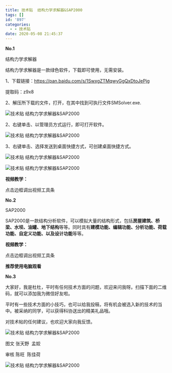 ```yaml
---
title: 技术贴  结构力学求解器&SAP2000
tags: []
id: '897'
categories:
  - - 技术贴
date: 2020-05-08 21:45:37
---
```


**No.1**

  

结构力学求解器

  

  

  

  

结构力学求解器是一款绿色软件，下载即可使用，无需安装。

  

1、下载链接：https://pan.baidu.com/s/1SwxgZTMqwyGgQxDtoJePjg

提取码：z9x8

2、解压所下载的文件，打开，在其中找到可执行文件SMSolver.exe.

  

![技术贴  结构力学求解器&SAP2000](../../wp-content_uploads/2020/05/5-1588945538.png "技术贴  结构力学求解器&SAP2000")

  

2、右键单击、以管理员方式运行，即可打开软件。  

  

![技术贴  结构力学求解器&SAP2000](../../wp-content_uploads/2020/05/2-1588945538.png "技术贴  结构力学求解器&SAP2000")

  

3、右键单击、选择发送到桌面快捷方式，可创建桌面快捷方式。  

  

![技术贴  结构力学求解器&SAP2000](../../wp-content_uploads/2020/05/9-1588945540.png "技术贴  结构力学求解器&SAP2000")

![技术贴  结构力学求解器&SAP2000](../../wp-content_uploads/2020/05/5-1588945541.png "技术贴  结构力学求解器&SAP2000")

**视频教学：**

点击边框调出视频工具条

  

**No.2**

  

SAP2000

  

  

  

  

SAP2000是一款结构分析软件，可以模拟大量的结构形式，包括**房屋建筑、桥梁、水坝、油罐、地下结构**等等。同时具有**建模功能、编辑功能、分析功能、荷载功能、自定义功能、以及设计功能**等等。

  

**视频教学：**

点击边框调出视频工具条

  

**推荐使用电脑观看**  

  

**No.3**

  

大家好，我是杜杜，平时有任何技术方面的问题，欢迎来问我呀。扫描下面的二维码，就可以添加我为微信好友啦。

  

平时有一些技术方面的小技巧，也可以给我投稿，将有机会被选入新的技术的当中。被采纳的同学，可以获得科协送出的精美礼品哦。

对技术帖的任何建议，也欢迎大家向我反馈。

  

![技术贴  结构力学求解器&SAP2000](../../wp-content_uploads/2020/05/4-1588945542.png "技术贴  结构力学求解器&SAP2000")

  

图文 张天野  孟姣

审核 陈旺  陈佳荷

![技术贴  结构力学求解器&SAP2000](../../wp-content_uploads/2020/05/1-1588945543.jpeg "技术贴  结构力学求解器&SAP2000")